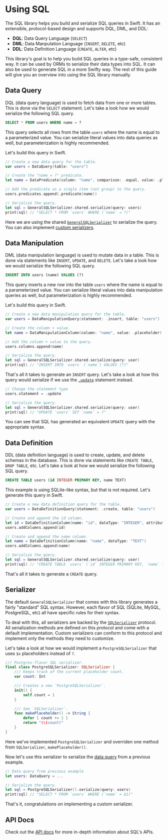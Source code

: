 # Using SQL

The SQL library helps you build and serialize SQL queries in Swift. It has an extensible, protocol-based design and supports DQL, DML, and DDL:

- **DQL**: Data Query Language (`SELECT`)
- **DML**: Data Manpulation Language (`INSERT`, `DELETE`, etc)
- **DDL**: Data Definition Language (`CREATE`, `ALTER`, etc)

This library's goal is to help you build SQL queries in a type-safe, consistent way. It can be used by ORMs to serialize their data types into SQL. It can also be used to generate SQL in a more Swifty way. The rest of this guide will give you an overview into using the SQL library manually.

## Data Query

DQL (data query language) is used to fetch data from one or more tables. This is done via the `SELECT` statement. Let's take a look how we would serialize the following SQL query.

```sql
SELECT * FROM users WHERE name = ?
```

This query selects all rows from the table `users` where the name is equal to a parameterized value. You can serialize literal values into data queries as well, but parameterization is highly recommended.

Let's build this query in Swift.

```swift
// Create a new data query for the table.
var users = DataQuery(table: "users")

// Create the "name = ?" predicate.
let name = DataPredicate(column: "name", comparison: .equal, value: .placeholder)

// Add the predicate as a single item (not group) to the query.
users.predicates.append(.predicate(name))

// Serialize the query.
let sql = GeneralSQLSerializer.shared.serialize(query: users)
print(sql) // "SELECT * FROM `users` WHERE (`name` = ?)"
```

Here we are using the shared [`GeneralSQLSerializer`](https://api.vapor.codes/sql/latest/SQL/Classes/GeneralSQLSerializer.html) to serialize the query. You can also implement [custom serializers](#serializer).

## Data Manipulation

DML (data manipulation language) is used to mutate data in a table. This is done via statements like `INSERT`, `UPDATE`, and `DELETE`. Let's take a look how we would serialize the following SQL query.

```sql
INSERT INTO users (name) VALUES (?)
```

This query inserts a new row into the table `users` where the name is equal to a parameterized value. You can serialize literal values into data manipulation queries as well, but parameterization is highly recommended.

Let's build this query in Swift.

```swift
// Create a new data manipulation query for the table.
var users = DataManipulationQuery(statement: .insert, table: "users")

// Create the column + value.
let name = DataManipulationColumn(column: "name", value: .placeholder)

// Add the column + value to the query.
users.columns.append(name)

// Serialize the query.
let sql = GeneralSQLSerializer.shared.serialize(query: user)
print(sql) // "INSERT INTO `users` (`name`) VALUES (?)"
```

That's all it takes to generate an `INSERT` query. Let's take a look at how this query would serialize if we use the [`.update`](https://api.vapor.codes/sql/latest/SQL/Enums/DataManipulationStatement.html) statement instead.

```swift
// Change the statement type
users.statement = .update

// Serialize the query.
let sql = GeneralSQLSerializer.shared.serialize(query: user)
print(sql) // "UPDATE `users` SET `name` = ?"
```

You can see that SQL has generated an equivalent `UPDATE` query with the appropriate syntax.

## Data Definition

DDL (data definition language) is used to create, update, and delete schemas in the database. This is done via statements like `CREATE TABLE`, `DROP TABLE`, etc. Let's take a look at how we would serialize the following SQL query.

```sql
CREATE TABLE users (id INTEGER PRIMARY KEY, name TEXT)
```

This example is using SQLite-like syntax, but that is not required. Let's generate this query in Swift.

```swift
// Create a new data definition query for the table.
var users = DataDefinitionQuery(statement: .create, table: "users")

// Create and append the id column.
let id = DataDefinitionColumn(name: "id", dataType: "INTEGER", attributes: ["PRIMARY KEY"])
users.addColumns.append(id)

// Create and append the name column.
let name = DataDefinitionColumn(name: "name", dataType: "TEXT")
users.addColumns.append(name)

// Serialize the query.
let sql = GeneralSQLSerializer.shared.serialize(query: user)
print(sql) // "CREATE TABLE `users` (`id` INTEGER PRIMARY KEY, `name` TEXT)"
```

That's all it takes to generate a `CREATE` query.

## Serializer

The default `GeneralSQLSerializer` that comes with this library generates a fairly "standard" SQL syntax. However, each flavor of SQL (SQLite, MySQL, PostgreSQL, etc) all have specific rules for their syntax. 

To deal with this, all serializers are backed by the [`SQLSerializer`](https://api.vapor.codes/sql/latest/SQL/Protocols/SQLSerializer.html) protocol. All serialization methods are defined on this protocol and come with a default implementation. Custom serializers can conform to this protocol and implement only the methods they need to customize. 

Let's take a look at how we would implement a `PostgreSQLSerializer` that uses `$x` placeholders instead of `?`.

```swift
/// Postgres-flavor SQL serializer.
final class PostgreSQLSerializer: SQLSerializer {
    /// Keeps track of the current placeholder count.
    var count: Int

    /// Creates a new `PostgreSQLSerializer`.
    init() {
        self.count = 1
    }

    /// See `SQLSerializer`.
    func makePlaceholder() -> String {
        defer { count += 1 }
        return "$\(count)"
    }
}
```

Here we've implemented `PostgreSQLSerializer` and overriden one method from `SQLSerializer`, `makePlaceholder()`.

Now let's use this serializer to serialize the [data query](#data-query) from a previous example.

```swift
// Data query from previous example
let users: DataQuery = ... 

// Serialize the query.
let sql = PostgreSQLSerializer().serialize(query: users)
print(sql) // "SELECT * FROM `users` WHERE (`name` = $1)"
```

That's it, congratulations on implementing a custom serializer.

## API Docs

Check out the [API docs](https://api.vapor.codes/sql/latest/SQL/index.html) for more in-depth information about SQL's APIs.
